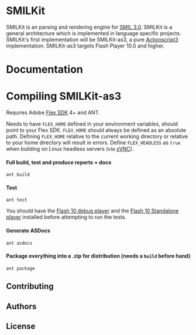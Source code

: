 SMILKit
=======

SMILKit is an parsing and rendering engine for [SMIL 3.0][].  SMILKit is a general architecture which is implemented in language specific projects.  SMILKit's first implementation will be SMILKit-as3, a pure [Actionscript3][] implementation. SMILKit-as3 targets Flash Player 10.0 and higher.

Documentation
=============

Compiling SMILKit-as3
=====================

Requires Adobe [Flex SDK][] 4+ and ANT.

Needs to have `FLEX_HOME` defined in your environment variables, should point to your Flex SDK. `FLEX_HOME` should always be defined as an absolute path. Defining `FLEX_HOME` relative to the current working directory or relative to your home directory will result in errors. Define `FLEX_HEADLESS` as `true` when building on Linux headless servers (via [xVNC][]).



#### Full build, test and produce reports + docs

	ant build
	

#### Test

	ant test
	

You should have the [Flash 10 debug player](http://www.adobe.com/support/flashplayer/downloads.html#fp10) and the [Flash 10 Standalone player](http://download.macromedia.com/pub/flashplayer/updaters/10/flashplayer_10_sa_debug.app.zip) installed before attempting to run the tests.

#### Generate ASDocs

	ant asdocs
	

#### Package everything into a .zip for distribution (needs a `build` before hand)

	ant package
	
Contributing
------------

Authors
-------

License
-------

[SMIL 3.0]: http://www.w3.org/TR/SMIL3/ "SMIL 3.0"
[Actionscript3]: http://en.wikipedia.org/wiki/ActionScript "Actionscript3"
[Flex SDK]: http://opensource.adobe.com/wiki/display/flexsdk/Flex+SDK "Flex SDK"
[DOM Level 2]: http://www.w3.org/TR/2000/REC-DOM-Level-2-Core-20001113/ "W3C DOM Level 2"
[Boston DOM]: http://www.w3.org/TR/smil-boston-dom/cover.html "Boston DOM"
[Xerces Java Parser]: http://xerces.apache.org/xerces-j/apiDocs/index.html "Xerces Java Parser"
[xVNC]: http://xvnc.sourceforge.net/ "xVNC"